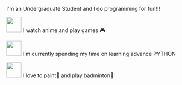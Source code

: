 I'm an Undergraduate Student and I do programming for fun!!!

<img src="https://media.giphy.com/media/J6JazAkCVLId91L4yM/giphy.gif" width="40" height="40" /> I watch anime and play games 🎮
   
<img src="https://media.giphy.com/media/Ws6T5PN7wHv3cY8xy8/giphy.gif" width="40" height="40" /> I’m currently spending my time on learning advance PYTHON
  
<img src="https://media.giphy.com/media/VhtSLWxOQOGdFfGTTa/giphy.gif" width="40" height="40" /> I love to paint🎨 and play badminton🏸

